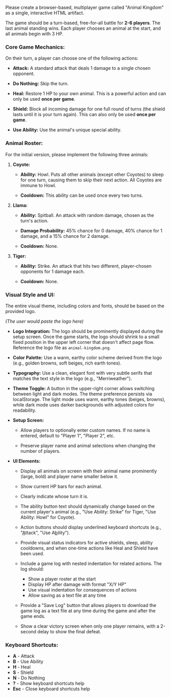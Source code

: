 Please create a browser-based, multiplayer game called "Animal Kingdom" as a single, interactive HTML artifact.

The game should be a turn-based, free-for-all battle for **2-6 players**. The last animal standing wins. Each player chooses an animal at the start, and all animals begin with 3 HP.

### Core Game Mechanics:

On their turn, a player can choose one of the following actions:

-   **Attack:** A standard attack that deals 1 damage to a single chosen opponent.

-   **Do Nothing:** Skip the turn.

-   **Heal:** Restore 1 HP to your own animal. This is a powerful action and can only be used **once per game**.

-   **Shield:** Block all incoming damage for one full round of turns (the shield lasts until it is your turn again). This can also only be used **once per game**.

-   **Use Ability:** Use the animal's unique special ability.


### Animal Roster:

For the initial version, please implement the following three animals:

1.  **Coyote:**

    -   **Ability:** Howl. Puts all other animals (except other Coyotes) to sleep for one turn, causing them to skip their next action. All Coyotes are immune to Howl.

    -   **Cooldown:** This ability can be used once every two turns.

2.  **Llama:**

    -   **Ability:** Spitball. An attack with random damage, chosen as the turn's action.

    -   **Damage Probability:** 45% chance for 0 damage, 40% chance for 1 damage, and a 15% chance for 2 damage.

    -   **Cooldown:** None.

3.  **Tiger:**

    -   **Ability:** Strike. An attack that hits two different, player-chosen opponents for 1 damage each.

    -   **Cooldown:** None.


### Visual Style and UI:

The entire visual theme, including colors and fonts, should be based on the provided logo.

_(The user would paste the logo here)_

-   **Logo Integration:** The logo should be prominently displayed during the setup screen. Once the game starts, the logo should shrink to a small fixed position in the upper left corner that doesn't affect page flow. Reference the logo file as `animal-kingdom.png`.

-   **Color Palette:** Use a warm, earthy color scheme derived from the logo (e.g., golden browns, soft beiges, rich earth tones).

-   **Typography:** Use a clean, elegant font with very subtle serifs that matches the text style in the logo (e.g., "Merriweather").

-   **Theme Toggle:** A button in the upper-right corner allows switching between light and dark modes. The theme preference persists via localStorage. The light mode uses warm, earthy tones (beiges, browns), while dark mode uses darker backgrounds with adjusted colors for readability.

-   **Setup Screen:**

    -   Allow players to optionally enter custom names. If no name is entered, default to "Player 1", "Player 2", etc.

    -   Preserve player name and animal selections when changing the number of players.

-   **UI Elements:**

    -   Display all animals on screen with their animal name prominently (large, bold) and player name smaller below it.

    -   Show current HP bars for each animal.

    -   Clearly indicate whose turn it is.

    -   The ability button text should dynamically change based on the current player's animal (e.g., "Use Ability: Strike" for Tiger, "Use Ability: Howl" for Coyote).

    -   Action buttons should display underlined keyboard shortcuts (e.g., "<u>A</u>ttack", "Use A<u>b</u>ility").

    -   Provide visual status indicators for active shields, sleep, ability cooldowns, and when one-time actions like Heal and Shield have been used.

    -   Include a game log with nested indentation for related actions. The log should:
        -   Show a player roster at the start
        -   Display HP after damage with format "X/Y HP"
        -   Use visual indentation for consequences of actions
        -   Allow saving as a text file at any time

    -   Provide a "Save Log" button that allows players to download the game log as a text file at any time during the game and after the game ends.

    -   Show a clear victory screen when only one player remains, with a 2-second delay to show the final defeat.

### Keyboard Shortcuts:

-   **A** - Attack
-   **B** - Use Ability
-   **H** - Heal
-   **S** - Shield
-   **N** - Do Nothing
-   **?** - Show keyboard shortcuts help
-   **Esc** - Close keyboard shortcuts help
